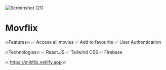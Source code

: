 ![Screenshot (21)](https://user-images.githubusercontent.com/102186185/192736531-d6896856-1cb2-4e6a-8742-6cbae1a8ee0f.png)
# Movflix

🔥Features🔥
✅ Access all movies
✅ Add to favourite
✅ User Authentication

🔥Technologies🔥
✅ React.JS
✅ Tailwind CSS
✅ Firebase

🔥 https://mikflix.netlify.app 🔥

